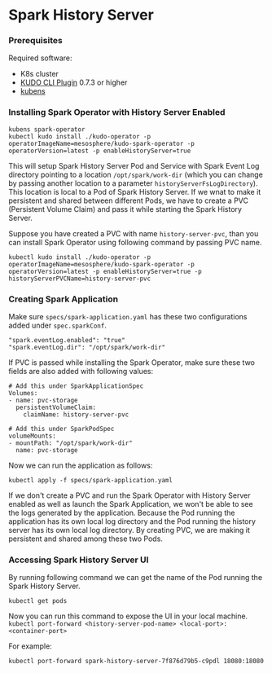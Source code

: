 # Spark History Server

### Prerequisites

Required software:
* K8s cluster
* [KUDO CLI Plugin](https://kudo.dev/docs/#install-kudo-cli) 0.7.3 or higher
* [kubens](https://github.com/ahmetb/kubectx)

### Installing Spark Operator with History Server Enabled

```
kubens spark-operator
kubectl kudo install ./kudo-operator -p operatorImageName=mesosphere/kudo-spark-operator -p operatorVersion=latest -p enableHistoryServer=true
```

This will setup Spark History Server Pod and Service with Spark Event Log directory pointing to a location `/opt/spark/work-dir` (which you can change by passing another location to a parameter `historyServerFsLogDirectory`). This location is local to a Pod of Spark History Server. If we wnat to make it persistent and shared between different Pods, we have to create a PVC (Persistent Volume Claim) and pass it while starting the Spark History Server.

Suppose you have created a PVC with name `history-server-pvc`, than you can install Spark Operator using following command by passing PVC name.

```
kubectl kudo install ./kudo-operator -p operatorImageName=mesosphere/kudo-spark-operator -p operatorVersion=latest -p enableHistoryServer=true -p historyServerPVCName=history-server-pvc
```

### Creating Spark Application

Make sure `specs/spark-application.yaml` has these two configurations added under `spec.sparkConf`.

```
"spark.eventLog.enabled": "true"
"spark.eventLog.dir": "/opt/spark/work-dir"
```

If PVC is passed while installing the Spark Operator, make sure these two fields are also added with following values:

```
# Add this under SparkApplicationSpec
Volumes:
- name: pvc-storage
  persistentVolumeClaim:
    claimName: history-server-pvc

# Add this under SparkPodSpec
volumeMounts:
- mountPath: "/opt/spark/work-dir"
  name: pvc-storage
```

Now we can run the application as follows:

```
kubectl apply -f specs/spark-application.yaml
```

If we don't create a PVC and run the Spark Operator with History Server enabled as well as launch the Spark Application, we won't be able to see the logs generated by the application. Because the Pod running the application has its own local log directory and the Pod running the history server has its own local log directory. By creating PVC, we are making it persistent and shared among these two Pods.

### Accessing Spark History Server UI

By running following command we can get the name of the Pod running the Spark History Server.

```
kubectl get pods
```

Now you can run this command to expose the UI in your local machine.
`kubectl port-forward <history-server-pod-name> <local-port>:<container-port>`

For example:
```
kubectl port-forward spark-history-server-7f876d79b5-c9pdl 18080:18080
```
